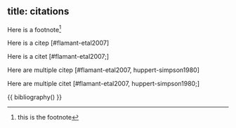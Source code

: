 title: citations
---

Here is a footnote[^1]

Here is a citep [#flamant-etal2007]

Here is a citet [#flamant-etal2007;]

Here are multiple citep [#flamant-etal2007, huppert-simpson1980]

Here are multiple citet [#flamant-etal2007, huppert-simpson1980;]

[^1]: this is the footnote

{{ bibliography() }}
